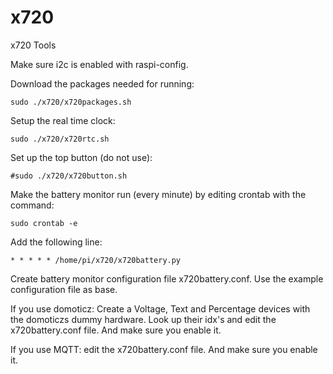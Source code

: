 # x720
 x720 Tools

Make sure i2c is enabled with raspi-config.

Download the packages needed for running:
```
sudo ./x720/x720packages.sh
```

Setup the real time clock:
```
sudo ./x720/x720rtc.sh
```

Set up the top button (do not use):
```
#sudo ./x720/x720button.sh
```

Make the battery monitor run (every minute) by editing crontab with the command:
```
sudo crontab -e
```
Add the following line:
```
* * * * * /home/pi/x720/x720battery.py
```

Create battery monitor configuration file x720battery.conf. Use the example configuration file as base.

If you use domoticz: Create a Voltage, Text and Percentage devices with the domoticzs dummy hardware. Look up their idx's and edit the x720battery.conf file. And make sure you enable it.

If you use MQTT:
edit the x720battery.conf file. And make sure you enable it.
